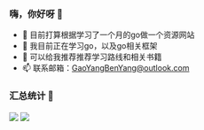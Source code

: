 ### 嗨，你好呀 👋
 - 🔭 目前打算根据学习了一个月的go做一个资源网站
 - 🌱 我目前正在学习go，以及go相关框架
 - 🤔 可以给我推荐推荐学习路线和相关书籍
 - 📫 联系邮箱：GaoYangBenYang@outlook.com
### 汇总统计 📝
  <img align="center" src="https://github-readme-stats.vercel.app/api?username=gaoyangbenyang&hide_title=true&theme=synthwave&locale=cn&count_private=true&include_all_commits=true&hide_border=true" />
  <img align="center" src="https://github-readme-stats.vercel.app/api/top-langs?username=gaoyangbenyang&layout=compact&langs_count=10&theme=synthwave&hide_title=true&locale=cn&count_private=true&include_all_commits=true&hide_border=true" />

